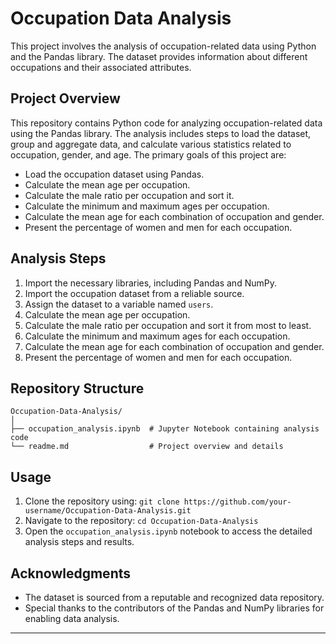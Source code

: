 # Occupation Data Analysis

This project involves the analysis of occupation-related data using Python and the Pandas library. The dataset provides information about different occupations and their associated attributes.

## Project Overview

This repository contains Python code for analyzing occupation-related data using the Pandas library. The analysis includes steps to load the dataset, group and aggregate data, and calculate various statistics related to occupation, gender, and age. The primary goals of this project are:

- Load the occupation dataset using Pandas.
- Calculate the mean age per occupation.
- Calculate the male ratio per occupation and sort it.
- Calculate the minimum and maximum ages per occupation.
- Calculate the mean age for each combination of occupation and gender.
- Present the percentage of women and men for each occupation.

## Analysis Steps

1. Import the necessary libraries, including Pandas and NumPy.
2. Import the occupation dataset from a reliable source.
3. Assign the dataset to a variable named `users`.
4. Calculate the mean age per occupation.
5. Calculate the male ratio per occupation and sort it from most to least.
6. Calculate the minimum and maximum ages for each occupation.
7. Calculate the mean age for each combination of occupation and gender.
8. Present the percentage of women and men for each occupation.

## Repository Structure

```
Occupation-Data-Analysis/
│
├── occupation_analysis.ipynb  # Jupyter Notebook containing analysis code
└── readme.md                  # Project overview and details
```

## Usage

1. Clone the repository using: `git clone https://github.com/your-username/Occupation-Data-Analysis.git`
2. Navigate to the repository: `cd Occupation-Data-Analysis`
3. Open the `occupation_analysis.ipynb` notebook to access the detailed analysis steps and results.

## Acknowledgments

- The dataset is sourced from a reputable and recognized data repository.
- Special thanks to the contributors of the Pandas and NumPy libraries for enabling data analysis.

---
